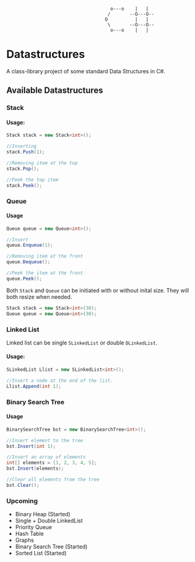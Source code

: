 
                                          o---o    |   |                                 
                                         /       --O---O--                               
                                        O          |   |                                 
                                         \       --O---O--                               
                                          o---o    |   |   
                                          

# Datastructures

A class-library project of some standard Data Structures in C#.

## Available Datastructures

### Stack
#### Usage:
```C#
Stack stack = new Stack<int>();

//Inserting
stack.Push(1);

//Removing item at the top
stack.Pop();

//Peek the top item
stack.Peek();
```
### Queue
#### Usage
```C#
Queue queue = new Queue<int>();

//Insert
queue.Enqueue(1);

//Removing item at the front
queue.Dequeue();

//Peek the item at the front
queue.Peek();
```

Both `Stack` and `Queue` can be initiated with or without inital size.
They will both resize when needed.

```C#
Stack stack = new Stack<int>(30);
Queue queue = new Queue<int>(30);
```

### Linked List
Linked list can be single `SLinkedList` or double `DLinkedList`.

#### Usage:
```C#
SLinkedList Llist = new SLinkedList<int>();

//Insert a node at the end of the list.
Llist.Append(int 1);
```

### Binary Search Tree
#### Usage

```C#
BinarySearchTree bst = new BinarySearchTree<int>();

//Insert element to the tree
bst.Insert(int 1);

//Insert an array of elements
int[] elements = [1, 2, 3, 4, 5];
bst.Insert(elements);

//Clear all elements from the tree
bst.Clear();
```

### Upcoming
* Binary Heap (Started)
* Single + Double LinkedList
* Priority Queue
* Hash Table
* Graphs
* Binary Search Tree (Started)
* Sorted List (Started)